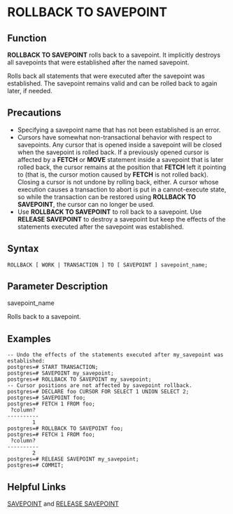 # ROLLBACK TO SAVEPOINT<a name="EN-US_TOPIC_0242370646"></a>

## Function<a name="en-us_topic_0237122182_en-us_topic_0059778869_section2860121201518"></a>

**ROLLBACK TO SAVEPOINT**  rolls back to a savepoint. It implicitly destroys all savepoints that were established after the named savepoint.

Rolls back all statements that were executed after the savepoint was established. The savepoint remains valid and can be rolled back to again later, if needed.

## Precautions<a name="en-us_topic_0237122182_en-us_topic_0059778869_section586112113153"></a>

-   Specifying a savepoint name that has not been established is an error.
-   Cursors have somewhat non-transactional behavior with respect to savepoints. Any cursor that is opened inside a savepoint will be closed when the savepoint is rolled back. If a previously opened cursor is affected by a  **FETCH**  or  **MOVE**  statement inside a savepoint that is later rolled back, the cursor remains at the position that  **FETCH**  left it pointing to \(that is, the cursor motion caused by  **FETCH**  is not rolled back\). Closing a cursor is not undone by rolling back, either. A cursor whose execution causes a transaction to abort is put in a cannot-execute state, so while the transaction can be restored using  **ROLLBACK TO SAVEPOINT**, the cursor can no longer be used.
-   Use  **ROLLBACK TO SAVEPOINT**  to roll back to a savepoint. Use  **RELEASE SAVEPOINT**  to destroy a savepoint but keep the effects of the statements executed after the savepoint was established.

## Syntax<a name="en-us_topic_0237122182_en-us_topic_0059778869_section18861202111512"></a>

```
ROLLBACK [ WORK | TRANSACTION ] TO [ SAVEPOINT ] savepoint_name;
```

## Parameter Description<a name="en-us_topic_0237122182_en-us_topic_0059778869_section68626218158"></a>

savepoint\_name

Rolls back to a savepoint.

## Examples<a name="en-us_topic_0237122182_en-us_topic_0059778869_section18863621121517"></a>

```
-- Undo the effects of the statements executed after my_savepoint was established:
postgres=# START TRANSACTION;
postgres=# SAVEPOINT my_savepoint;
postgres=# ROLLBACK TO SAVEPOINT my_savepoint;
-- Cursor positions are not affected by savepoint rollback.
postgres=# DECLARE foo CURSOR FOR SELECT 1 UNION SELECT 2;
postgres=# SAVEPOINT foo;
postgres=# FETCH 1 FROM foo;
 ?column? 
----------
        1
postgres=# ROLLBACK TO SAVEPOINT foo;
postgres=# FETCH 1 FROM foo;
 ?column? 
----------
        2
postgres=# RELEASE SAVEPOINT my_savepoint;
postgres=# COMMIT;
```

## Helpful Links<a name="en-us_topic_0237122182_en-us_topic_0059778869_section3863621131515"></a>

[SAVEPOINT](savepoint.md)  and  [RELEASE SAVEPOINT](release-savepoint.md)

